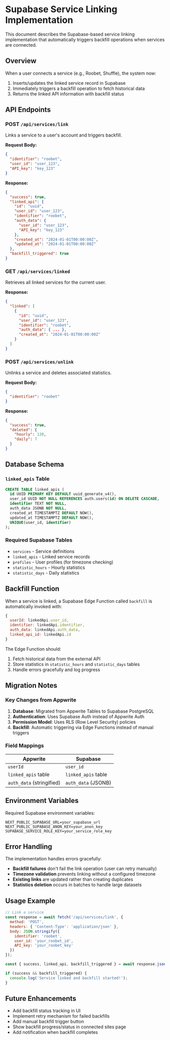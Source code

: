 # Supabase Service Linking Implementation

This document describes the Supabase-based service linking implementation that automatically triggers backfill operations when services are connected.

## Overview

When a user connects a service (e.g., Roobet, Shuffle), the system now:
1. Inserts/updates the linked service record in Supabase
2. Immediately triggers a backfill operation to fetch historical data
3. Returns the linked API information with backfill status

## API Endpoints

### POST `/api/services/link`

Links a service to a user's account and triggers backfill.

**Request Body:**
```json
{
  "identifier": "roobet",
  "user_id": "user_123",
  "API_key": "key_123"
}
```

**Response:**
```json
{
  "success": true,
  "linked_api": {
    "id": "uuid",
    "user_id": "user_123",
    "identifier": "roobet",
    "auth_data": {
      "user_id": "user_123",
      "API_key": "key_123"
    },
    "created_at": "2024-01-01T00:00:00Z",
    "updated_at": "2024-01-01T00:00:00Z"
  },
  "backfill_triggered": true
}
```

### GET `/api/services/linked`

Retrieves all linked services for the current user.

**Response:**
```json
{
  "linked": [
    {
      "id": "uuid",
      "user_id": "user_123",
      "identifier": "roobet",
      "auth_data": { ... },
      "created_at": "2024-01-01T00:00:00Z"
    }
  ]
}
```

### POST `/api/services/unlink`

Unlinks a service and deletes associated statistics.

**Request Body:**
```json
{
  "identifier": "roobet"
}
```

**Response:**
```json
{
  "success": true,
  "deleted": {
    "hourly": 120,
    "daily": 7
  }
}
```

## Database Schema

### `linked_apis` Table

```sql
CREATE TABLE linked_apis (
  id UUID PRIMARY KEY DEFAULT uuid_generate_v4(),
  user_id UUID NOT NULL REFERENCES auth.users(id) ON DELETE CASCADE,
  identifier TEXT NOT NULL,
  auth_data JSONB NOT NULL,
  created_at TIMESTAMPTZ DEFAULT NOW(),
  updated_at TIMESTAMPTZ DEFAULT NOW(),
  UNIQUE(user_id, identifier)
);
```

### Required Supabase Tables

- `services` - Service definitions
- `linked_apis` - Linked service records
- `profiles` - User profiles (for timezone checking)
- `statistic_hours` - Hourly statistics
- `statistic_days` - Daily statistics

## Backfill Function

When a service is linked, a Supabase Edge Function called `backfill` is automatically invoked with:

```javascript
{
  userId: linkedApi.user_id,
  identifier: linkedApi.identifier,
  auth_data: linkedApi.auth_data,
  linked_api_id: linkedApi.id
}
```

The Edge Function should:
1. Fetch historical data from the external API
2. Store statistics in `statistic_hours` and `statistic_days` tables
3. Handle errors gracefully and log progress

## Migration Notes

### Key Changes from Appwrite

1. **Database**: Migrated from Appwrite Tables to Supabase PostgreSQL
2. **Authentication**: Uses Supabase Auth instead of Appwrite Auth
3. **Permission Model**: Uses RLS (Row Level Security) policies
4. **Backfill**: Automatic triggering via Edge Functions instead of manual triggers

### Field Mappings

| Appwrite | Supabase |
|----------|----------|
| `userId` | `user_id` |
| `linked_apis` table | `linked_apis` table |
| `auth_data` (stringified) | `auth_data` (JSONB) |

## Environment Variables

Required Supabase environment variables:

```env
NEXT_PUBLIC_SUPABASE_URL=your_supabase_url
NEXT_PUBLIC_SUPABASE_ANON_KEY=your_anon_key
SUPABASE_SERVICE_ROLE_KEY=your_service_role_key
```

## Error Handling

The implementation handles errors gracefully:
- **Backfill failures** don't fail the link operation (user can retry manually)
- **Timezone validation** prevents linking without a configured timezone
- **Existing links** are updated rather than creating duplicates
- **Statistics deletion** occurs in batches to handle large datasets

## Usage Example

```javascript
// Link a service
const response = await fetch('/api/services/link', {
  method: 'POST',
  headers: { 'Content-Type': 'application/json' },
  body: JSON.stringify({
    identifier: 'roobet',
    user_id: 'your_roobet_id',
    API_key: 'your_roobet_key'
  })
});

const { success, linked_api, backfill_triggered } = await response.json();

if (success && backfill_triggered) {
  console.log('Service linked and backfill started!');
}
```

## Future Enhancements

- Add backfill status tracking in UI
- Implement retry mechanism for failed backfills
- Add manual backfill trigger button
- Show backfill progress/status in connected sites page
- Add notification when backfill completes

